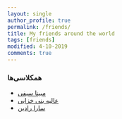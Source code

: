 ```yaml
---
layout: single
author_profile: true
permalink: /friends/
title: My friends around the world
tags: [friends]
modified: 4-10-2019
comments: true
---
```

### همکلاسی‌ها

* [مبینا سیفی](https://github.com/MobinaaSeifi "frined`s link")
* [عالیه بنی خزایی
  ](http://alihosseini.github.io)
* [سارا رادین
  ](http://alihosseini.github.io)
